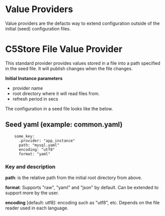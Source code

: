 # Value Providers

Value providers are the defacto way to extend configuration outside of the initial (seed) configuration files.

# C5Store File Value Provider

This standard provider provides values stored in a file into a path specified in the seed file. It will publish changes when the file changes.

**Initial Instance parameters**

- provider name
- root directory where it will read files from.
- refresh period in secs

The configuration in a seed file looks like the below.

## Seed yaml (example: common.yaml)
        some_key:
          .provider: "app_instance"
          path: "mysql.yaml"
          encoding: "utf8"
          format: "yaml"

### Key and description

**path**: is the relative path from the initial root directory from above.

**format**: Supports "raw", "yaml" and "json" by default. Can be extended to support more by the user.

**encoding** [default: utf8]: encoding such as "utf8", etc. Depends on the file reader used in each language.